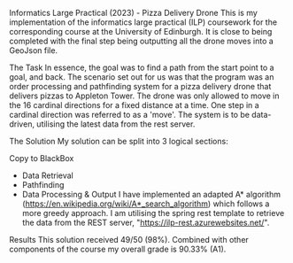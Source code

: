 Informatics Large Practical (2023) - Pizza Delivery Drone
This is my implementation of the informatics large practical (ILP) coursework for the corresponding course at the University of Edinburgh. It is close to being completed with the final step being outputting all the drone moves into a GeoJson file.

The Task
In essence, the goal was to find a path from the start point to a goal, and back. The scenario set out for us was that the program was an order processing and pathfinding system for a pizza delivery drone that delivers pizzas to Appleton Tower. The drone was only allowed to move in the 16 cardinal directions for a fixed distance at a time. One step in a cardinal direction was referred to as a 'move'. The system is to be data-driven, utilising the latest data from the rest server.

The Solution
My solution can be split into 3 logical sections:

Copy to BlackBox
- Data Retrieval
- Pathfinding
- Data Processing & Output
I have implemented an adapted A* algorithm (https://en.wikipedia.org/wiki/A*_search_algorithm) which follows a more greedy approach. I am utilising the spring rest template to retrieve the data from the REST server, "https://ilp-rest.azurewebsites.net/".

Results
This solution received 49/50 (98%). Combined with other components of the course my overall grade is 90.33% (A1).
